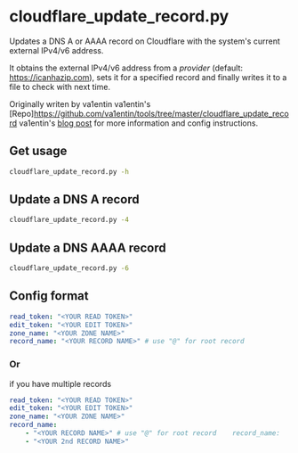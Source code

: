 # cloudflare_update_record.py

Updates a DNS A or AAAA record on Cloudflare with the system's current external IPv4/v6 address.

It obtains the external IPv4/v6 address from a *provider* (default: https://icanhazip.com), sets it for a specified record and finally writes it to a file to check with next time.

Originally writen by va1entin
    va1entin's [Repo]https://github.com/va1entin/tools/tree/master/cloudflare_update_record
    va1entin's [blog post](https://valh.io/p/python-script-for-cloudflare-dns-record-updates-dyndns/) for more information and config instructions.


## Get usage

```bash
cloudflare_update_record.py -h
```

## Update a DNS A record

```bash
cloudflare_update_record.py -4
```

## Update a DNS AAAA record

```bash
cloudflare_update_record.py -6
```

## Config format

```yaml
read_token: "<YOUR READ TOKEN>"
edit_token: "<YOUR EDIT TOKEN>"
zone_name: "<YOUR ZONE NAME>"
record_name: "<YOUR RECORD NAME>" # use "@" for root record
```

### Or

if you have multiple records

```yaml
read_token: "<YOUR READ TOKEN>"
edit_token: "<YOUR EDIT TOKEN>"
zone_name: "<YOUR ZONE NAME>"
record_name:
    - "<YOUR RECORD NAME>" # use "@" for root record    record_name: 
    - "<YOUR 2nd RECORD NAME>"
